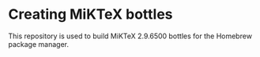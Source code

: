 # Creating MiKTeX bottles

This repository is used to build MiKTeX 2.9.6500 bottles for the Homebrew package manager.
